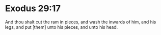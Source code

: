 # Exodus 29:17

And thou shalt cut the ram in pieces, and wash the inwards of him, and his legs, and put [them] unto his pieces, and unto his head.